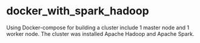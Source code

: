 # docker_with_spark_hadoop
Using Docker-compose for building a cluster include 1 master node and 1 worker node. The cluster was installed Apache Hadoop and Apache Spark.
